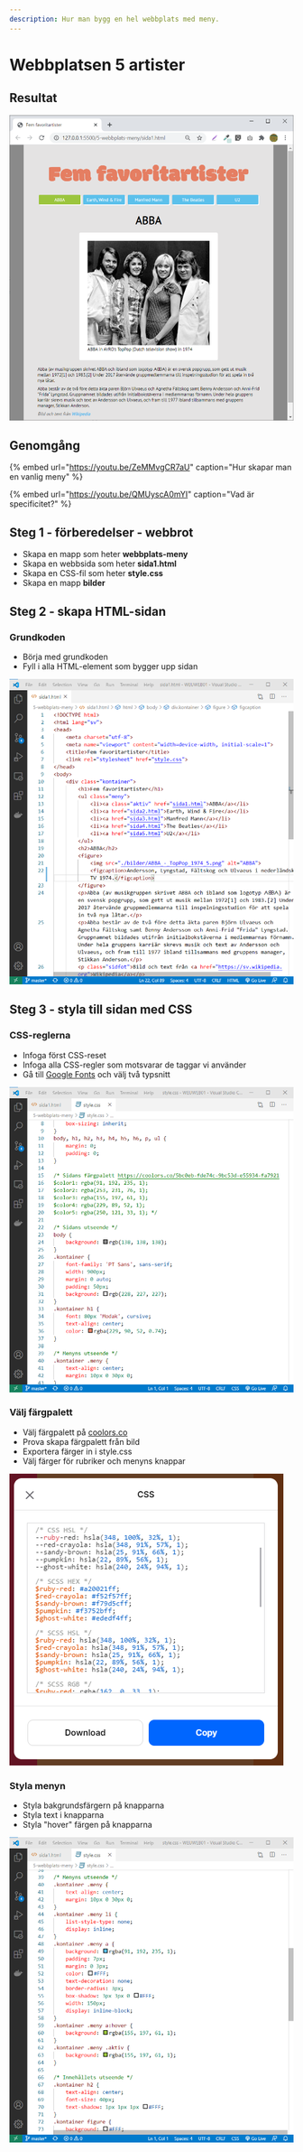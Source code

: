 ```yaml
---
description: Hur man bygg en hel webbplats med meny.
---
```


# Webbplatsen 5 artister

## Resultat

![](../.gitbook/assets/image%20%2870%29.png)

## Genomgång

{% embed url="https://youtu.be/ZeMMvgCR7aU" caption="Hur skapar man en vanlig meny" %}

{% embed url="https://youtu.be/QMUyscA0mYI" caption="Vad är specificitet?" %}

## Steg 1 - förberedelser - webbrot

* Skapa en mapp som heter **webbplats-meny**
* Skapa en webbsida som heter **sida1.html**
* Skapa en CSS-fil som heter **style.css**
* Skapa en mapp **bilder**

## Steg 2 - skapa HTML-sidan <a id="steg-2-skapa-html-sida"></a>

### Grundkoden

* Börja med grundkoden
* Fyll i alla HTML-element som bygger upp sidan

![](../.gitbook/assets/image%20%2878%29.png)

## **Steg 3 - styla till sidan med CSS** <a id="steg-3-snygga-till-sidan-med-css"></a>

### CSS-reglerna <a id="css-reglerna"></a>

* Infoga först CSS-reset
* Infoga alla CSS-regler som motsvarar de taggar vi använder
* Gå till [Google Fonts](https://fonts.google.com) och välj två typsnitt

![](../.gitbook/assets/image%20%2879%29.png)

### 

### Välj färgpalett 

* Välj färgpalett på [coolors.co](https://coolors.co/)
* Prova skapa färgpalett från bild
* Exportera färger in i style.css
* Välj färger för rubriker och menyns knappar

![](../.gitbook/assets/image%20%2877%29.png)

### Styla menyn

* Styla bakgrundsfärgern på knapparna
* Styla text i knapparna
* Styla "hover" färgen på knapparna

![](../.gitbook/assets/image%20%2880%29.png)


